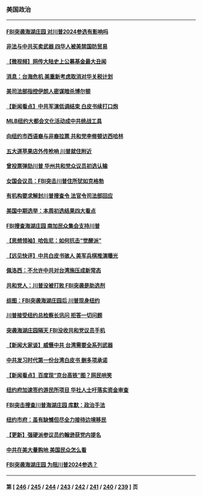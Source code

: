 ### 美国政治
---
#### [FBI突袭海湖庄园 对川普2024参选有影响吗](../../pages/ncid1078159/n13800411.md) 
#### [非法与中共买卖武器 四华人被美禁国防贸易](../../pages/ncid1078159/n13800431.md) 
#### [【微视频】网传大陆史上公募基金最大丑闻](../../pages/ncid1078159/n13800399.md) 
#### [消息：台海危机 美重新考虑取消对华关税计划](../../pages/ncid1078159/n13800218.md) 
#### [美司法部指控伊朗人密谋暗杀博尔顿](../../pages/ncid1078159/n13800161.md) 
#### [【新闻看点】中共军演低调结束 白皮书续打口炮](../../pages/ncid1078159/n13799806.md) 
#### [MLB纽约大都会文化活动成中共统战工具](../../pages/ncid1078159/n13800126.md) 
#### [向纽约市西语裔与非裔拉票 共和党李修顿访西哈林](../../pages/ncid1078159/n13800119.md) 
#### [五大道苹果店外传枪响 川普就住附近](../../pages/ncid1078159/n13800103.md) 
#### [曾投票弹劾川普 华州共和党众议员初选认输](../../pages/ncid1078159/n13800007.md) 
#### [女国会议员：FBI突击川普住所犹如克格勃](../../pages/ncid1078159/n13800018.md) 
#### [有机构要求解封川普搜查令 法官令司法部回应](../../pages/ncid1078159/n13799984.md) 
#### [美国中期选举：本周初选结果四大看点](../../pages/ncid1078159/n13799858.md) 
#### [FBI搜查海湖庄园 南加民众集会支持川普](../../pages/ncid1078159/n13800010.md) 
#### [【思想领袖】哈佐尼：如何抗击“觉醒派”](../../pages/ncid1078159/n13790244.md) 
#### [【远见快评】中共白皮书骇人 美军兵棋推演曝光](../../pages/ncid1078159/n13799913.md) 
#### [佩洛西：不允许中共对台湾施压成新常态](../../pages/ncid1078159/n13799927.md) 
#### [共和党人：川普没被打败 FBI突袭是助选剂](../../pages/ncid1078159/n13799853.md) 
#### [组图：FBI突袭海湖庄园后 川普现身纽约](../../pages/ncid1078159/n13799524.md) 
#### [川普接受纽约总检察长讯问 拒答一切问题](../../pages/ncid1078159/n13799778.md) 
#### [突袭海湖庄园隔天 FBI没收共和党议员手机](../../pages/ncid1078159/n13799749.md) 
#### [【新闻大家谈】威慑中共 台湾需要全系列武器](../../pages/ncid1078159/n13799721.md) 
#### [中共发习时代第一份台湾白皮书 删多项承诺](../../pages/ncid1078159/n13799640.md) 
#### [【新闻看点】百度现“京台高铁”图？网民哄笑](../../pages/ncid1078159/n13799099.md) 
#### [纽约府加速签约游民所项目 华社人士吁落实资金审查](../../pages/ncid1078159/n13799279.md) 
#### [FBI突击搜查川普海湖庄园 库默：政治手法](../../pages/ncid1078159/n13799285.md) 
#### [纽约市府：虽有缺憾但尽全力接待边境移民](../../pages/ncid1078159/n13799277.md) 
#### [【更新】强硬派参议员约翰逊获党内提名](../../pages/ncid1078159/n13799017.md) 
#### [中共在美大量购地 美国民众怎么看](../../pages/ncid1078159/n13799203.md) 
#### [FBI突袭海湖庄园 为阻川普2024参选？](../../pages/ncid1078159/n13798986.md) 

---
#### 第 [ [246](./246.md) / [245](./245.md) / [244](./244.md) / [243](./243.md) / [242](./242.md) / [241](./241.md) / [240](./240.md) / [239](./239.md) ] 页
